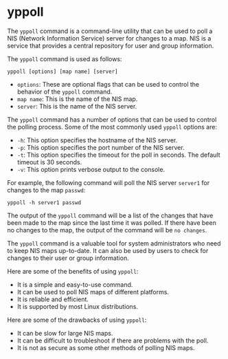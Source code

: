 # yppoll

The `yppoll` command is a command-line utility that can be used to poll a NIS (Network Information Service) server for changes to a map. NIS is a service that provides a central repository for user and group information.

The `yppoll` command is used as follows:

```
yppoll [options] [map name] [server]
```

* `options`: These are optional flags that can be used to control the behavior of the `yppoll` command.
* `map name`: This is the name of the NIS map.
* `server`: This is the name of the NIS server.

The `yppoll` command has a number of options that can be used to control the polling process. Some of the most commonly used `yppoll` options are:

* `-h`: This option specifies the hostname of the NIS server.
* `-p`: This option specifies the port number of the NIS server.
* `-t`: This option specifies the timeout for the poll in seconds. The default timeout is 30 seconds.
* `-v`: This option prints verbose output to the console.

For example, the following command will poll the NIS server `server1` for changes to the map `passwd`:

```
yppoll -h server1 passwd
```

The output of the `yppoll` command will be a list of the changes that have been made to the map since the last time it was polled. If there have been no changes to the map, the output of the command will be `no changes`.

The `yppoll` command is a valuable tool for system administrators who need to keep NIS maps up-to-date. It can also be used by users to check for changes to their user or group information.

Here are some of the benefits of using `yppoll`:

* It is a simple and easy-to-use command.
* It can be used to poll NIS maps of different platforms.
* It is reliable and efficient.
* It is supported by most Linux distributions.

Here are some of the drawbacks of using `yppoll`:

* It can be slow for large NIS maps.
* It can be difficult to troubleshoot if there are problems with the poll.
* It is not as secure as some other methods of polling NIS maps.
